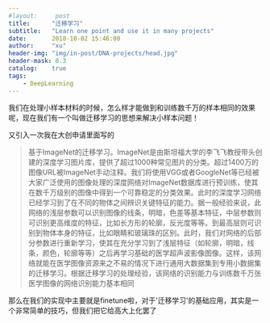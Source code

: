 ```yaml
---
#layout:     post
title:      "迁移学习"
subtitle:   "Learn one point and use it in many projects"
date:       2018-10-02 15:46:00
author:     "xu"
header-img: "img/in-post/DNA-projects/head.jpg"
header-mask: 0.3
catalog:    true
tags:
    - DeepLearning
---
```


我们在处理小样本材料的时候，怎么样才能做到和训练数千万的样本相同的效果呢，现在我们有一个叫做迁移学习的思想来解决小样本问题！ 

又引入一次我在大创申请里面写的
>基于ImageNet的迁移学习。ImageNet是由斯坦福大学的李飞飞教授带头创建的深度学习图片库，提供了超过1000种常见图片的分类。超过1400万的图像URL被ImageNet手动注释。我们将使用VGG或者GoogleNet等已经被大家广泛使用的图像处理的深度网络对ImageNet数据库进行预训练，使其在数千万级别的图像中得到一个可靠稳定的分类效果。此时的深度学习网络已经学习到了在不同的物体之间辨识关键特征的能力。据一般经验来说，此网络的浅层参数可以识别图像的线条，明暗，色差等基本特征，中层参数则可识别更高维度的特征，比如长方形的轮廓，反光度等等。到最高层则可识别到物体本身的特征，比如眼睛和玻璃珠的区别。此时，我们对网络的后部分参数进行重新学习，使其在充分学习到了浅层特征（如轮廓，明暗，线条，颜色，轮廓等等）之后再学习基础的医学超声波影像图像。这样，该网络就能在医学图像资源来之不易的情况下进行通用大数据集到专用小数据集的迁移学习。根据迁移学习的处理经验，该网络的识别能力与训练数千万张医学图像的网络识别能力基本相同


那么在我们的实现中主要就是finetune啦，对于'迁移学习'的基础应用，其实是一个非常简单的技巧，但我们把它给高大上化罢了
